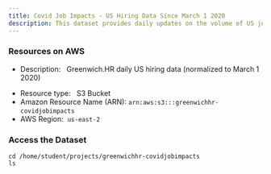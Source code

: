 ```yaml
---
title: Covid Job Impacts - US Hiring Data Since March 1 2020
description: This dataset provides daily updates on the volume of US job listings filtered by geography industry job family and role; normalized to pre-covid levels.
---
```


### Resources on AWS

* Description:
​
​       Greenwich.HR daily US hiring data (normalized to March 1 2020)
​
- Resource type:
​
​       S3 Bucket
​
- Amazon Resource Name (ARN):
​
  `arn:aws:s3:::greenwichhr-covidjobimpacts`
​
- AWS Region:
​
  `us-east-2`


### Access the Dataset

```execute
cd /home/student/projects/greenwichhr-covidjobimpacts
ls 
```
